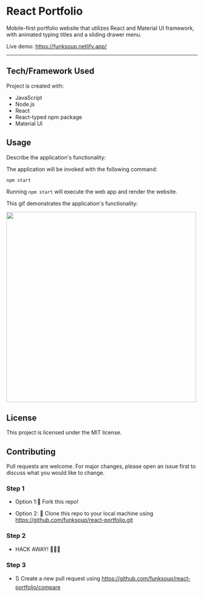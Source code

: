 
# React Portfolio

Mobile-first portfolio website that utilizes React and Material UI framework, with animated typing titles and a sliding drawer menu.

Live demo: https://funksoup.netlify.app/

------

## Tech/Framework Used

Project is created with:

* JavaScript
* Node.js
* React 
* React-typed npm package
* Material UI


## Usage

Describe the application's functionality:

The application will be invoked with the following command:
```
npm start
```

Running `npm start` will execute the web app and render the website. 




This gif demonstrates the application's functionality: 


<a href="https://lh3.googleusercontent.com/50pDXJf4Kc7kkvaDTrX4UDdrTmM5wd1ZL78Yn2N0-jWdw9X-gKkcNEsByL9txzTOlEzmThHSJaVOgpvhdCg3HLLAr2rqaIg3EDEUBgZ2IseaqBIA0ViBEUkCbE3QecM560crMAjdcpQgKhp5dw_wRGESsgdJv3rReE-B72PFWR9TRAqWyZc9IA1T75mwx9Dr6Tw78KFZPWfcZL1k61ldZkm2_FY4-86jAijO05UcpgkEzIgRfr8TZpxrk-60uh9XtWSP_zc_AyqTF3WLSRrdI031Qe9AfJ8E2t0XXgO6ClsZojm38DM9bMjKclAZpCzjRW3kc3DLBQzchcGpTc1iJYvYHwh6pnZs9lcb9x1ZcpiFM0BzmaTLYg_Td56mLWZvT7PUSPFRw6YKunxIaX0aFBfFVTYqYoj20Xz5quPfTLllOH6aUtPA95qYxnbyjxlv5nnWCdfOE3uKh0s__C25dv52M6CovWGzS2ctzpCkif9eMyg591lY15gu5q0kderemD8RWF7wN-zuUQTMFESJwyh97fHqX23EgXTzRXGNJAd3q7U0U0Rh0kQRMTceAl1ius5SyFPXq1QHh4lwNCnlWDR8z-e7NK7AOIhxcaZTX3s_GZ8ZHNAJHhbf3rvztoPNGozGaooincU5dqu0kcPxWv7nlDeotwTYBJ7BUG8JqQk7tz15KmgbBBQ=w640-h400-no"> <img src="https://lh3.googleusercontent.com/50pDXJf4Kc7kkvaDTrX4UDdrTmM5wd1ZL78Yn2N0-jWdw9X-gKkcNEsByL9txzTOlEzmThHSJaVOgpvhdCg3HLLAr2rqaIg3EDEUBgZ2IseaqBIA0ViBEUkCbE3QecM560crMAjdcpQgKhp5dw_wRGESsgdJv3rReE-B72PFWR9TRAqWyZc9IA1T75mwx9Dr6Tw78KFZPWfcZL1k61ldZkm2_FY4-86jAijO05UcpgkEzIgRfr8TZpxrk-60uh9XtWSP_zc_AyqTF3WLSRrdI031Qe9AfJ8E2t0XXgO6ClsZojm38DM9bMjKclAZpCzjRW3kc3DLBQzchcGpTc1iJYvYHwh6pnZs9lcb9x1ZcpiFM0BzmaTLYg_Td56mLWZvT7PUSPFRw6YKunxIaX0aFBfFVTYqYoj20Xz5quPfTLllOH6aUtPA95qYxnbyjxlv5nnWCdfOE3uKh0s__C25dv52M6CovWGzS2ctzpCkif9eMyg591lY15gu5q0kderemD8RWF7wN-zuUQTMFESJwyh97fHqX23EgXTzRXGNJAd3q7U0U0Rh0kQRMTceAl1ius5SyFPXq1QHh4lwNCnlWDR8z-e7NK7AOIhxcaZTX3s_GZ8ZHNAJHhbf3rvztoPNGozGaooincU5dqu0kcPxWv7nlDeotwTYBJ7BUG8JqQk7tz15KmgbBBQ=w640-h400-no" width="500" /> </a>




## License

This project is licensed under the MIT license.


## Contributing

Pull requests are welcome. For major changes, please open an issue first to discuss what you would like to change.


### Step 1

* Option 1:🍴 Fork this repo!

* Option 2: 👯 Clone this repo to your local machine using https://github.com/funksoup/react-portfolio.git

### Step 2

* HACK AWAY! 🔨🔨🔨

### Step 3

* 🔃 Create a new pull request using https://github.com/funksoup/react-portfolio/compare


